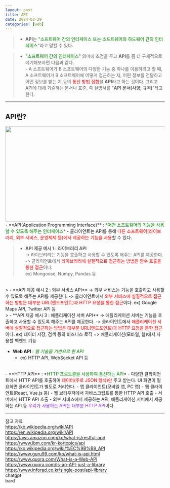 ```yaml
---
layout: post
title: API
date: 2024-02-29
categories: [web]
---
```

>- **API**는 <span style="color:green">"소프트웨어 간의 인터페이스 또는 소프트웨어와 하드웨어 간의 인터페이스"</span>라고 말할 수 있다. 

>- <span style="color:green">"소프트웨어 간의 인터페이스"</span> 의미에 초점을 두고 **API**를 좀 더 구체적으로 얘기해보자면 다음과 같다.   
    - A 소프트웨어가 B 소프트웨어의 다양한 기능 중 하나를 이용하려고 할 때, A 소프트웨어가 B 소프트웨어에 어떻게 접근하는 지, 어떤 정보를 전달하고 어떤 정보를 받는 지 등의 <span style="color:red"> 통신 방법 집합</span>을 **API**라고 하는 것이다. 그리고 API에 대해 기술하는 문서나 표준, 즉 설명서를 "**API 문서(사양, 규격)**"라고 한다. 

---
## API란?
<center><img src="https://github.com/LeeJae-H/LeeJae-H.github.io/assets/122717063/01f71d52-4454-4ea8-878b-c47bf2936d3d" width="640" height="300"></center>
- **API(Application Programming Interface)** : <span style="color:green">*어떤 소프트웨어의 기능을 사용할 수 있도록 해주는 인터페이스*</span>   
    - 클라이언트는 API를 통해 <span style="color:red">다른 소프트웨어(라이브러리, 외부 서비스, 운영체제 등)에서 제공하는 기능을 사용</span>할 수 있다.  

> - **API 제공 예시 1 : 라이브러리 API**  
    -> 라이브러리는 기능을 호출하고 사용할 수 있도록 해주는 API를 제공한다.    
    -> 클라이언트에서 <span style="color:red">라이브러리에 실질적으로 접근하는 방법은 함수 호출을 통한 접근</span>이다.  
    ex) Mongoose, Numpy, Pandas 등  
<br>   
> - **API 제공 예시 2 : 외부 서비스 API**  
    -> 외부 서비스는 기능을 호출하고 사용할 수 있도록 해주는 API를 제공한다.    
    -> 클라이언트에서 <span style="color:red">외부 서비스에 실질적으로 접근하는 방법은 대부분 URL(엔드포인트)과 HTTP 요청을 통한 접근</span>이다.  
        ex) Google Maps API, Twitter API 등  
<br>
> - **API 제공 예시 3 : 애플리케이션 서버 API**  
    -> 애플리케이션 서버는 기능을 호출하고 사용할 수 있도록 해주는 API를 제공한다.    
    -> 클라이언트에서 <span style="color:red">애플리케이션 서버에 실질적으로 접근하는 방법은 대부분 URL(엔드포인트)과 HTTP 요청을 통한 접근</span>이다.  
        ex) 데이터 저장, 검색 등의 비즈니스 로직 => 애플리케이션(모바일, 웹)에서 사용할 백엔드 기능

- **Web API** : <span style="color:green">*웹 기술을 기반으로 한 API*</span>
    - ex) HTTP API, WebSocket API 등  
<br>
- **HTTP API** : *<span style="color:green">HTTP 프로토콜을 사용하여 통신하는 API</span>*
    - 다양한 클라이언트에서 HTTP API를 호출하여 <span style="color:red">데이터(주로 JSON 형식)만</span> 주고 받는다. UI 화면이 필요하면 클라이언트가 별도로 처리한다.
        - 앱 클라이언트(모바일 앱, PC 앱)
        - 웹 클라이언트(React, Vue.js 등)
        - 웹 브라우저에서 자바스크립트를 통한 HTTP API 호출
        - 서버에서 HTTP API 호출
    - 외부 서비스에서 제공하는 API, 애플리케이션 서버에서 제공하는 API 등 <span style="color:blueviolet">우리가 사용하는 API는 대부분 HTTP API</span>이다.  

---
참고 자료  
https://ko.wikipedia.org/wiki/API  
https://en.wikipedia.org/wiki/API  
https://aws.amazon.com/ko/what-is/restful-api/  
https://www.ibm.com/kr-ko/topics/api 
https://ko.wikipedia.org/wiki/%EC%9B%B9_API  
https://www.guru99.com/ko/what-is-api.html  
https://www.quora.com/What-is-a-Web-API  
https://www.quora.com/Is-an-API-just-a-library  
https://www.inforad.co.kr/single-post/api-library  
chatgpt  
bard  


